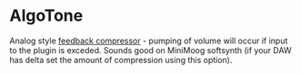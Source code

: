 # AlgoTone
Analog style <ins>feedback compressor</ins> - pumping of volume will occur if input to the plugin is exceded. Sounds good on MiniMoog softsynth (if your DAW has delta set the amount of compression using this option).
